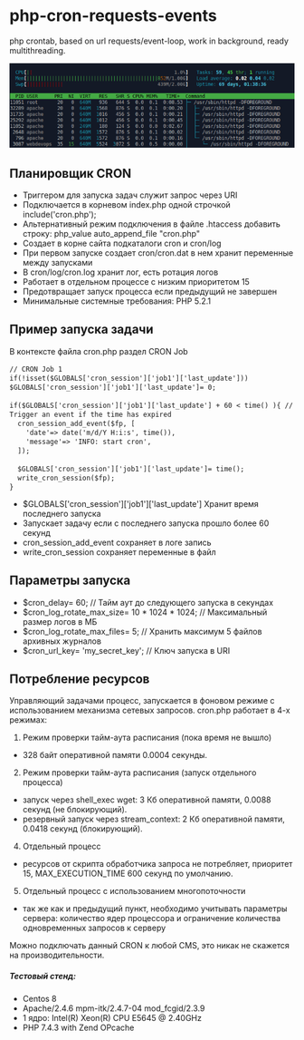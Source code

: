 # php-cron-requests-events
php crontab, based on url requests/event-loop, work in background, ready multithreading.

![php-cron-requests-events](https://raw.githubusercontent.com/commeta/php-cron-requests-events/master/cron.png "php-cron-requests-events")

## Планировщик CRON
- Триггером для запуска задач служит запрос через URI
- Подключается в корневом index.php одной строчкой include('cron.php');
- Альтернативный режим подключения в файле .htaccess добавить строку: php_value auto_append_file "cron.php"
- Создает в корне сайта подкаталоги cron и cron/log
- При первом запуске создает cron/cron.dat в нем хранит переменные между запусками
- В cron/log/cron.log хранит лог, есть ротация логов
- Работает в отдельном процессе с низким приоритетом 15
- Предотвращает запуск процесса если предыдущий не завершен
- Минимальные системные требования: PHP 5.2.1

## Пример запуска задачи
В контексте файла cron.php раздел CRON Job
```
// CRON Job 1
if(!isset($GLOBALS['cron_session']['job1']['last_update'])) $GLOBALS['cron_session']['job1']['last_update']= 0;

if($GLOBALS['cron_session']['job1']['last_update'] + 60 < time() ){ // Trigger an event if the time has expired
  cron_session_add_event($fp, [
    'date'=> date('m/d/Y H:i:s', time()),
    'message'=> 'INFO: start cron',
  ]);

  $GLOBALS['cron_session']['job1']['last_update']= time();
  write_cron_session($fp);
}
```
- $GLOBALS['cron_session']['job1']['last_update'] Хранит время последнего запуска
- Запускает задачу если с последнего запуска прошло более 60 секунд
- cron_session_add_event сохраняет в логе запись
- write_cron_session сохраняет переменные в файл

## Параметры запуска
- $cron_delay= 60; // Тайм аут до следующего запуска в секундах
- $cron_log_rotate_max_size= 10 * 1024 * 1024; // Максимальный размер логов в МБ
- $cron_log_rotate_max_files= 5; // Хранить максимум 5 файлов архивных журналов
- $cron_url_key= 'my_secret_key'; // Ключ запуска в URI

## Потребление ресурсов
Управляющий задачами процесс, запускается в фоновом режиме с использованием механизма сетевых запросов. cron.php работает в 4-х режимах:
1. Режим проверки тайм-аута расписания (пока время не вышло) 
- 328 байт оперативной памяти 0.0004 секунды.
2. Режим проверки тайм-аута расписания (запуск отдельного процесса) 
- запуск через shell_exec wget: 3 Кб оперативной памяти, 0.0088 секунд (не блокирующий).
- резервный запуск через stream_context: 2 Кб оперативной памяти, 0.0418 секунд (блокирующий).
4. Отдельный процесс 
- ресурсов от скрипта обработчика запроса не потребляет, приоритет 15, MAX_EXECUTION_TIME 600 секунд по умолчанию.
5. Отдельный процесс c использованием многопоточности 
- так же как и предыдущий пункт, необходимо учитывать параметры сервера: количество ядер процессора и ограничение количества одновременных запросов к серверу

Можно подключать данный CRON к любой CMS, это никак не скажется на производительности. 
##### Тестовый стенд:
- Centos 8
- Apache/2.4.6 mpm-itk/2.4.7-04 mod_fcgid/2.3.9
- 1 ядро: Intel(R) Xeon(R) CPU E5645 @ 2.40GHz
- PHP 7.4.3 with Zend OPcache
